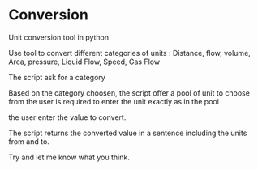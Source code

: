 # Conversion
Unit conversion tool in python

Use tool to convert different categories of units :
Distance, flow, volume, Area, pressure, Liquid Flow, Speed, Gas Flow

The script ask for a category

Based on the category choosen, the script offer a pool of unit to choose from 
the user is required to enter the unit exactly as in the pool

the user enter the value to convert.

The script returns the converted value in a sentence including the units from and to.

Try and let me know what you think.
